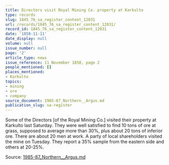 ```yaml
---
title: Directors visit Royal Mining Co. property at Karkulto
type: records
slug: 1845_76_sa_register_content_12031
url: /records/1845_76_sa_register_content_12031/
record_id: 1845_76_sa_register_content_12031
date: '1858-11-11'
date_display: null
volume: null
issue_number: null
page: '2'
article_type: news
issue_reference: 11 November 1858, page 2
people_mentioned: []
places_mentioned:
- Karkulto
topics:
- mining
- ore
- company
source_document: 1985-87_Northern__Argus.md
publication_slug: sa-register
---
```


Some of the Directors [of the Royal Mining Co.] visited their property at Karkulto last Saturday.  They were well satisfied to find 10 tons of ore at grass, supposed to average more than 30%, plus about 20 tons of inferior ore.  There are about 20 men at work.  A party of local shareholders visited the mine on Tuesday.  They report a 35% sample from the eastern side and others at 20-25%.

Source: [1985-87_Northern__Argus.md](/downloads/markdown/1985-87_Northern__Argus.md)

